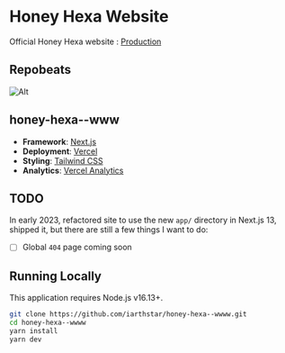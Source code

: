 # Honey Hexa Website

Official Honey Hexa website : [Production](https://honeyhexa.com)

## Repobeats
![Alt](https://repobeats.axiom.co/api/embed/48c53890073225bae688f6945c399cc9905f0065.svg "Repobeats analytics image")

## honey-hexa--www

- **Framework**: [Next.js](https://nextjs.org/)
- **Deployment**: [Vercel](https://vercel.com)
- **Styling**: [Tailwind CSS](https://tailwindcss.com)
- **Analytics**: [Vercel Analytics](https://vercel.com/analytics)

## TODO

In early 2023, refactored site to use the new `app/` directory in Next.js 13, shipped it, but there are still a few things I want to do:

- [ ] Global `404` page coming soon


## Running Locally

This application requires Node.js v16.13+.

```bash
git clone https://github.com/iarthstar/honey-hexa--wwww.git
cd honey-hexa--wwww
yarn install
yarn dev
```
